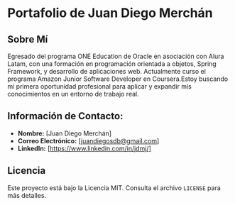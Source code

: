 # Portafolio de Juan Diego Merchán

## Sobre Mí
Egresado del programa ONE Education de Oracle en asociación con Alura Latam, con una formación en programación orientada a objetos, Spring Framework, y desarrollo de aplicaciones web. Actualmente curso el programa Amazon Junior Software Developer en Coursera.Estoy buscando mi primera oportunidad profesional para aplicar y expandir mis conocimientos en un entorno de trabajo real.





## Información de Contacto:
- **Nombre:** [Juan Diego Merchán]
- **Correo Electrónico:** [juandiegosdb@gmail.com]
- **LinkedIn:** [https://www.linkedin.com/in/jdmj/]


## Licencia
Este proyecto está bajo la Licencia MIT. Consulta el archivo `LICENSE` para más detalles.
